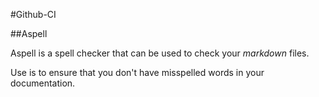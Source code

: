<!---
Author: Timothée Moulin
Date : 2018-01-02
Language: en
-->

#Github-CI

##Aspell

Aspell is a spell checker that can be used to check your *markdown* files.

Use is to ensure that you don't have misspelled words in your documentation.